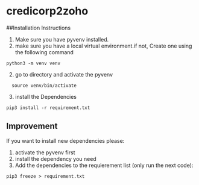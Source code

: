 # credicorp2zoho

##Installation Instructions
1. Make sure you have pyvenv installed.
2. make sure you have a local virtual environment.if not, Create one using the following command
  ```
  python3 -m venv venv

  ```
2. go to directory and activate the pyvenv
  ```
    source venv/bin/activate
  ```

3. install the Dependencies
  ```
  pip3 install -r requirement.txt
  ```

## Improvement
If you want to install new dependencies please:

1. activate the pyvenv first
2. install the dependency you need
3. Add the dependencies to the requierement list (only run the next code):
  ```
  pip3 freeze > requirement.txt
  ```
